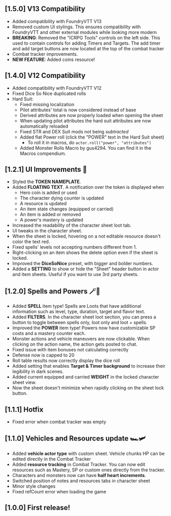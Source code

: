 ## [1.5.0] V13 Compatibility
- Added compatibility with FoundryVTT V13
- Removed custom UI stylings. This ensures compatibility with FoundryVTT and other external modules while looking
more modern
- **BREAKING**: Removed the "ICRPG Tools" controls on the left side. This used to contain controls for adding Timers and
Targets. The add timer and add target buttons are now located at the top of the combat tracker
- Combat tracker improvements.
- **NEW FEATURE**: Added coins resource!

## [1.4.0] V12 Compatibility
- Added compatibility with FoundryVTT V12
- Fixed Dice So Nice duplicated rolls
- Hard Suit:
  - Fixed missing localization
  - Pilot attributes' total is now considered instead of base
  - Derived attributes are now properly loaded when opening the sheet
  - When updating pilot attributes the hard suit attributes are now automatically reloaded
  - Fixed STR and DEX Suit mods not being *subtracted*
  - Added flat Power roll (click the "POWER" text in the Hard Suit sheet)
    - To roll it in macros, do `actor.roll("power", "attributes")`
  - Added Monster Rolls Macro by gus4294. You can find it in the Macros compendium.


## [1.2.1] UI Improvements 📖
- Styled the **TOKEN NAMEPLATE**.
- Added **FLOATING TEXT**. A notification over the token is displayed when
  - Hero coin is added or used
  - The character dying counter is updated
  - A resource is updated
  - An item state changes (equipped or carried)
  - An item is added or removed
  - A power's mastery is updated
- Increased the readability of the character sheet loot tab.
- UI tweaks in the character sheet.
- When the sheet is locked, hovering on a not editable resource doesn't color the text red.
- Fixed spells' levels not accepting numbers different from 1.
- Right-clicking on an item shows the delete option even if the sheet is locked.
- Improved the **DiceSoNice** preset, with bigger and bolder numbers.
- Added a **SETTING** to show or hide the "Sheet" header button in actor and item sheets. Useful if you want to use 3rd party sheets.


## [1.2.0] Spells and Powers 🪄🦸
- Added **SPELL** item type! Spells are Loots that have additional information such as level, type, duration, target and flavor text.
- Added **FILTERS**. In the character sheet loot section, you can press a button to toggle between spells only, loot only and loot + spells.
- Improved the **POWER** item type! Powers now have customizable SP costs and a mastery counter each.
- Monster actions and vehicle maneuvers are now clickable. When clicking on the action name, the action gets posted to chat.
- Fixed issue with item bonuses not calculating correctly
- Defense now is capped to 20
- Roll table results now correctly display the dice roll
- Added setting that enables **Target & Timer background** to increase their legibility in dark scenes.
- Added current equipped and carried **WEIGHT** in the locked character sheet view.
- Now the sheet doesn't minimize when rapidly clicking on the sheet lock button.

## [1.1.1] Hotfix
- Fixed error when combat tracker was empty

## [1.1.0] Vehicles and Resources update 🏎️🛩️
- Added **vehicle actor type** with custom sheet. Vehicle chunks HP can be edited directly in the Combat Tracker
- Added **resource tracking** in Combat Tracker. You can now edit resources such as Mastery, SP or custom ones directly from the tracker.
- Characters and monsters now can have **half heart increments**.
- Switched position of notes and resources tabs in character sheet
- Minor style changes
- Fixed refCount error when loading the game

## [1.0.0] First release!
